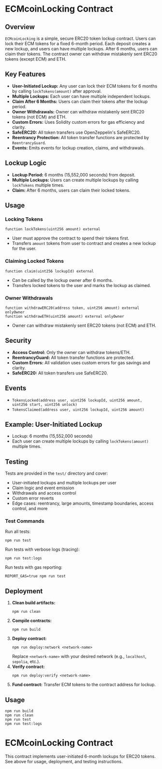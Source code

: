 

# ECMcoinLocking Contract

## Overview

`ECMcoinLocking` is a simple, secure ERC20 token lockup contract. Users can lock their ECM tokens for a fixed 6-month period. Each deposit creates a new lockup, and users can have multiple lockups. After 6 months, users can claim their tokens. The contract owner can withdraw mistakenly sent ERC20 tokens (except ECM) and ETH.

## Key Features

- **User-Initiated Lockup:** Any user can lock their ECM tokens for 6 months by calling `lockTokens(amount)` after approval.
- **Multiple Lockups:** Each user can have multiple independent lockups.
- **Claim After 6 Months:** Users can claim their tokens after the lockup period.
- **Owner Withdrawals:** Owner can withdraw mistakenly sent ERC20 tokens (not ECM) and ETH.
- **Custom Errors:** Uses Solidity custom errors for gas efficiency and clarity.
- **SafeERC20:** All token transfers use OpenZeppelin's SafeERC20.
- **Reentrancy Protection:** All token transfer functions are protected by `ReentrancyGuard`.
- **Events:** Emits events for lockup creation, claims, and withdrawals.

## Lockup Logic

- **Lockup Period:** 6 months (15,552,000 seconds) from deposit.
- **Multiple Lockups:** Users can create multiple lockups by calling `lockTokens` multiple times.
- **Claim:** After 6 months, users can claim their locked tokens.

## Usage

### Locking Tokens

```
function lockTokens(uint256 amount) external
```
- User must approve the contract to spend their tokens first.
- Transfers `amount` tokens from user to contract and creates a new lockup for the user.

### Claiming Locked Tokens

```
function claim(uint256 lockupId) external
```
- Can be called by the lockup owner after 6 months.
- Transfers locked tokens to the user and marks the lockup as claimed.

### Owner Withdrawals

```
function withdrawERC20(address token, uint256 amount) external onlyOwner
function withdrawETH(uint256 amount) external onlyOwner
```
- Owner can withdraw mistakenly sent ERC20 tokens (not ECM) and ETH.

## Security

- **Access Control:** Only the owner can withdraw tokens/ETH.
- **ReentrancyGuard:** All token transfer functions are protected.
- **Custom Errors:** All validation uses custom errors for gas savings and clarity.
- **SafeERC20:** All token transfers use SafeERC20.

## Events

- `TokensLocked(address user, uint256 lockupId, uint256 amount, uint256 start, uint256 unlock)`
- `TokensClaimed(address user, uint256 lockupId, uint256 amount)`

## Example: User-Initiated Lockup

- Lockup: 6 months (15,552,000 seconds)
- Each user can create multiple lockups by calling `lockTokens(amount)` multiple times.

## Testing

Tests are provided in the `test/` directory and cover:
- User-initiated lockups and multiple lockups per user
- Claim logic and event emission
- Withdrawals and access control
- Custom error reverts
- Edge cases: reentrancy, large amounts, timestamp boundaries, access control, and more

### Test Commands

Run all tests:
```
npm run test
```
Run tests with verbose logs (tracing):
```
npm run test:logs
```
Run tests with gas reporting:
```
REPORT_GAS=true npm run test
```

## Deployment

1. **Clean build artifacts:**
   ```shell
   npm run clean
   ```
2. **Compile contracts:**
   ```shell
   npm run build
   ```
3. **Deploy contract:**
   ```shell
   npm run deploy:network <network-name>
   ```
   Replace `<network-name>` with your desired network (e.g., `localhost`, `sepolia`, etc.).
4. **Verify contract:**
   ```shell
   npm run deploy:verify <network-name>
   ```
5. **Fund contract:**
   Transfer ECM tokens to the contract address for lockup.

## Usage

```shell
npm run build
npm run clean
npm run test
npm run test:logs
```

# ECMcoinLocking Contract

This contract implements user-initiated 6-month lockups for ERC20 tokens. See above for usage, deployment, and testing instructions.

